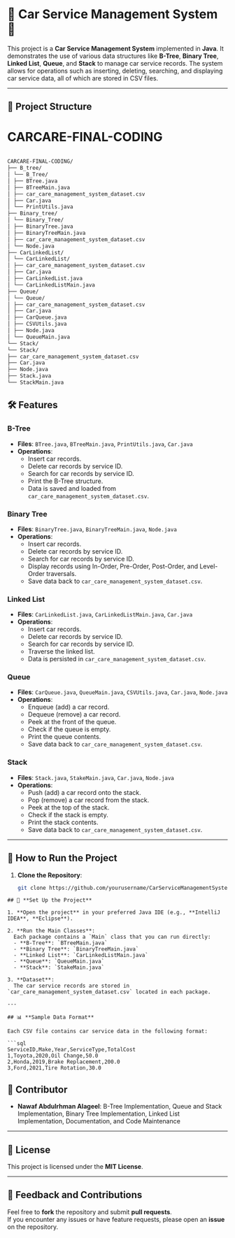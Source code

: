 # 🚗 **Car Service Management System** 🚗

This project is a **Car Service Management System** implemented in **Java**. It demonstrates the use of various data structures like **B-Tree**, **Binary Tree**, **Linked List**, **Queue**, and **Stack** to manage car service records. The system allows for operations such as inserting, deleting, searching, and displaying car service data, all of which are stored in CSV files.

---

## 📂 **Project Structure**

# CARCARE-FINAL-CODING
```bash

CARCARE-FINAL-CODING/
├── B_tree/
│ └── B_Tree/
│ ├── BTree.java
│ ├── BTreeMain.java
│ ├── car_care_management_system_dataset.csv
│ ├── Car.java
│ └── PrintUtils.java
├── Binary_tree/
│ └── Binary_Tree/
│ ├── BinaryTree.java
│ ├── BinaryTreeMain.java
│ ├── car_care_management_system_dataset.csv
│ └── Node.java
├── CarLinkedList/
│ └── CarLinkedList/
│ ├── car_care_management_system_dataset.csv
│ ├── Car.java
│ ├── CarLinkedList.java
│ └── CarLinkedListMain.java
├── Queue/
│ └── Queue/
│ ├── car_care_management_system_dataset.csv
│ ├── Car.java
│ ├── CarQueue.java
│ ├── CSVUtils.java
│ ├── Node.java
│ └── QueueMain.java
└── Stack/
└── Stack/
├── car_care_management_system_dataset.csv
├── Car.java
├── Node.java
├── Stack.java
└── StackMain.java


```

## 🛠️ **Features**

### **B-Tree**
- **Files**: `BTree.java`, `BTreeMain.java`, `PrintUtils.java`, `Car.java`
- **Operations**:
  - Insert car records.
  - Delete car records by service ID.
  - Search for car records by service ID.
  - Print the B-Tree structure.
  - Data is saved and loaded from `car_care_management_system_dataset.csv`.

### **Binary Tree**
- **Files**: `BinaryTree.java`, `BinaryTreeMain.java`, `Node.java`
- **Operations**:
  - Insert car records.
  - Delete car records by service ID.
  - Search for car records by service ID.
  - Display records using In-Order, Pre-Order, Post-Order, and Level-Order traversals.
  - Save data back to `car_care_management_system_dataset.csv`.

### **Linked List**
- **Files**: `CarLinkedList.java`, `CarLinkedListMain.java`, `Car.java`
- **Operations**:
  - Insert car records.
  - Delete car records by service ID.
  - Search for car records by service ID.
  - Traverse the linked list.
  - Data is persisted in `car_care_management_system_dataset.csv`.

### **Queue**
- **Files**: `CarQueue.java`, `QueueMain.java`, `CSVUtils.java`, `Car.java`, `Node.java`
- **Operations**:
  - Enqueue (add) a car record.
  - Dequeue (remove) a car record.
  - Peek at the front of the queue.
  - Check if the queue is empty.
  - Print the queue contents.
  - Save data back to `car_care_management_system_dataset.csv`.

### **Stack**
- **Files**: `Stack.java`, `StakeMain.java`, `Car.java`, `Node.java`
- **Operations**:
  - Push (add) a car record onto the stack.
  - Pop (remove) a car record from the stack.
  - Peek at the top of the stack.
  - Check if the stack is empty.
  - Print the stack contents.
  - Save data back to `car_care_management_system_dataset.csv`.

---

## 🚀 **How to Run the Project**

1. **Clone the Repository**:
   ```bash
   git clone https://github.com/yourusername/CarServiceManagementSystem.git
 ```
 ## 🚀 **Set Up the Project**

1. **Open the project** in your preferred Java IDE (e.g., **IntelliJ IDEA**, **Eclipse**).

2. **Run the Main Classes**:  
   Each package contains a `Main` class that you can run directly:
   - **B-Tree**: `BTreeMain.java`
   - **Binary Tree**: `BinaryTreeMain.java`
   - **Linked List**: `CarLinkedListMain.java`
   - **Queue**: `QueueMain.java`
   - **Stack**: `StakeMain.java`

3. **Dataset**:  
   The car service records are stored in `car_care_management_system_dataset.csv` located in each package.

---

## 📊 **Sample Data Format**

Each CSV file contains car service data in the following format:

```sql
ServiceID,Make,Year,ServiceType,TotalCost
1,Toyota,2020,Oil Change,50.0
2,Honda,2019,Brake Replacement,200.0
3,Ford,2021,Tire Rotation,30.0

```
## 👥 **Contributor**

- **Nawaf Abdulrhman Alageel**: B-Tree Implementation, Queue and Stack Implementation, Binary Tree Implementation, Linked List Implementation, Documentation, and Code Maintenance

---

## 📝 **License**

This project is licensed under the **MIT License**.

---

## 💬 **Feedback and Contributions**

Feel free to **fork** the repository and submit **pull requests**.  
If you encounter any issues or have feature requests, please open an **issue** on the repository.

